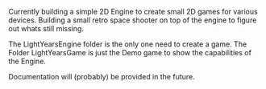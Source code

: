 Currently building a simple 2D Engine to create small 2D games for various devices. Building a small retro space shooter on top of the engine to figure out whats still missing. 

The LightYearsEngine folder is the only one need to create a game.
The Folder LightYearsGame is just the Demo game to show the capabilities of the Engine.

Documentation will (probably) be provided in the future.
